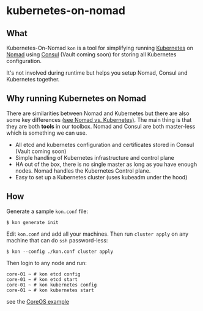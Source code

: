 # kubernetes-on-nomad

## What

Kubernetes-On-Nomad `kon` is a tool for simplifying running [Kubernetes](https://kubernetes.io/)
on [Nomad](https://www.nomadproject.io/) using [Consul](https://www.consul.io/)
(Vault coming soon) for storing all Kubernetes configuration.

It's not involved during runtime but helps you setup Nomad, Consul and Kubernetes together.

## Why running Kubernetes on Nomad

There are similarities between Nomad and Kubernetes but there are also some key differences [(see Nomad vs. Kubernetes)](https://www.nomadproject.io/intro/vs/kubernetes.html). The main thing is that they are both **tools** in our toolbox. Nomad and Consul are both master-less which is something we can use.

* All etcd and kubernetes configuration and certificates stored in Consul (Vault coming soon)
* Simple handling of Kubernetes infrastructure and control plane
* HA out of the box, there is no single master as long as you have enough nodes. Nomad handles the Kubernetes Control plane.
* Easy to set up a Kubernetes cluster (uses kubeadm under the hood)

## How

Generate a sample `kon.conf` file:
```
$ kon generate init
```

Edit `kon.conf` and add all your machines. Then run `cluster apply` on any machine that can do `ssh` password-less:
```
$ kon --config ./kon.conf cluster apply
```

Then login to any node and run:
```
core-01 ~ # kon etcd config
core-01 ~ # kon etcd start
core-01 ~ # kon kubernetes config
core-01 ~ # kon kubernetes start
```

see the [CoreOS example](./examples/coreos)


